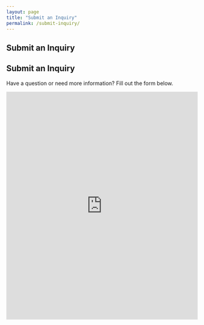 ```yaml
---
layout: page
title: "Submit an Inquiry"
permalink: /submit-inquiry/
---
```



## Submit an Inquiry  

<h2>Submit an Inquiry</h2>
<p>Have a question or need more information? Fill out the form below.</p>

<iframe src="https://docs.google.com/forms/d/e/1FAIpQLSfYWZq5pdnyEdRakpwySyIRCDTE7rBV60VQfykXDhdt_DqXOQ/viewform?embedded=true" 
        width="100%" 
        height="600px" 
        style="border: none;">
</iframe>
